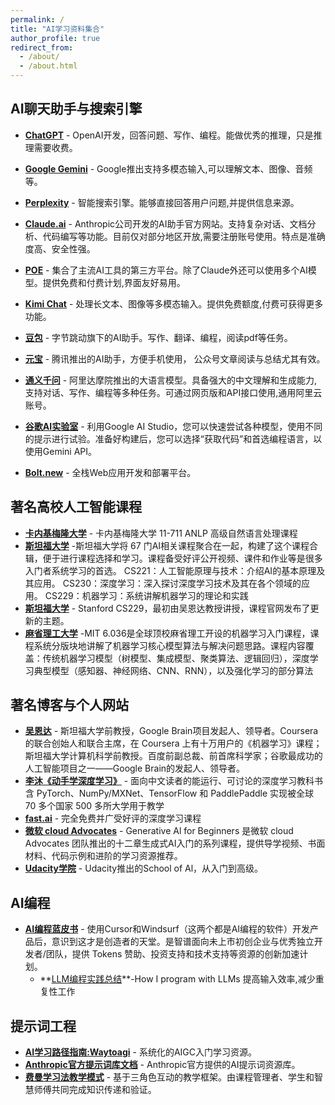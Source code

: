 ```yaml
---
permalink: /
title: "AI学习资料集合"
author_profile: true
redirect_from: 
  - /about/
  - /about.html
---
```


## AI聊天助手与搜索引擎

* **[ChatGPT](https://chat.openai.com/)** - OpenAI开发，回答问题、写作、编程。能做优秀的推理，只是推理需要收费。

* **[Google Gemini](https://gemini.google.com/)** - Google推出支持多模态输入,可以理解文本、图像、音频等。

* **[Perplexity](https://www.perplexity.ai/)** - 智能搜索引擎。能够直接回答用户问题,并提供信息来源。

* **[Claude.ai](https://claude.ai/)** - Anthropic公司开发的AI助手官方网站。支持复杂对话、文档分析、代码编写等功能。目前仅对部分地区开放,需要注册账号使用。特点是准确度高、安全性强。

* **[POE](https://poe.com/)** - 集合了主流AI工具的第三方平台。除了Claude外还可以使用多个AI模型。提供免费和付费计划,界面友好易用。

* **[Kimi Chat](https://kimi.moonshot.cn/)** - 处理长文本、图像等多模态输入。提供免费额度,付费可获得更多功能。

* **[豆包](https://www.doubao.com/)** - 字节跳动旗下的AI助手。写作、翻译、编程，阅读pdf等任务。

* **[元宝](https://yuanbao.tencent.com/chat/naQivTmsDa)** - 腾讯推出的AI助手，方便手机使用， 公众号文章阅读与总结尤其有效。

* **[通义千问](https://tongyi.aliyun.com/)** - 阿里达摩院推出的大语言模型。具备强大的中文理解和生成能力,支持对话、写作、编程等多种任务。可通过网页版和API接口使用,通用阿里云账号。

* **[谷歌AI实验室](https://aistudio.google.com/prompts/new_chat)** - 利用Google AI Studio，您可以快速尝试各种模型，使用不同的提示进行试验。准备好构建后，您可以选择“获取代码”和首选编程语言，以使用Gemini API。

* **[Bolt.new](https://bolt.new/)** - 全栈Web应用开发和部署平台。

## 著名高校人工智能课程

* **[卡内基梅隆大学](https://phontron.com/class/anlp2024/lectures/)** - 卡内基梅隆大学 11-711 ANLP 高级自然语言处理课程 
* **[斯坦福大学](https://ai.stanford.edu/courses/)** -斯坦福大学将 67 门AI相关课程聚合在一起，构建了这个课程合辑，便于进行课程选择和学习。课程备受好评公开视频、课件和作业等是很多入门者系统学习的首选。
CS221：人工智能原理与技术：介绍AI的基本原理及其应用。
CS230：深度学习：深入探讨深度学习技术及其在各个领域的应用。
CS229：机器学习：系统讲解机器学习的理论和实践
* **[斯坦福大学](https://cs229.stanford.edu/)** - Stanford CS229，最初由吴恩达教授讲授，课程官网发布了更新的主题。
* **[麻省理工大学](https://openlearninglibrary.mit.edu/courses/course-v1:MITx+6.036+1T2019/course/)** -MIT 6.036是全球顶校麻省理工开设的机器学习入门课程，课程系统分版块地讲解了机器学习核心模型算法与解决问题思路。课程内容覆盖：传统机器学习模型（树模型、集成模型、聚类算法、逻辑回归），深度学习典型模型（感知器、神经网络、CNN、RNN），以及强化学习的部分算法


## 著名博客与个人网站
* **[吴恩达](https://www.deeplearning.ai/)** - 斯坦福大学前教授，Google Brain项目发起人、领导者。Coursera 的联合创始人和联合主席，在 Coursera 上有十万用户的《机器学习》课程；斯坦福大学计算机科学前教授。百度前副总裁、前首席科学家；谷歌最成功的人工智能项目之一——Google Brain的发起人、领导者。
* **[李沐《动手学深度学习》](https://zh.d2l.ai/)** - 面向中文读者的能运行、可讨论的深度学习教科书含 PyTorch、NumPy/MXNet、TensorFlow 和 PaddlePaddle 实现被全球 70 多个国家 500 多所大学用于教学
* **[fast.ai](https://www.fast.ai/)** - 完全免费并广受好评的深度学习课程
* **[微软 cloud Advocates](https://microsoft.github.io/generative-ai-for-beginners/#/)** - Generative Al for Beginners 是微软 cloud Advocates 团队推出的十二章生成式AI入门的系列课程，提供导学视频、书面材料、代码示例和进阶的学习资源推荐。
* **[Udacity学院](https://www.udacity.com/school/artificial-intelligence**)** - Udacity推出的School of Al，从入门到高级。



## AI编程
* **[AI编程蓝皮书](https://superhuang.feishu.cn/wiki/CBBPwvgEuicVhFkx0s7cPmhpn4e)** - 使用Cursor和Windsurf（这两个都是AI编程的软件）开发产品后，意识到这才是创造者的天堂。是智谱面向未上市初创企业与优秀独立开发者/团队，提供 Tokens 赞助、投资支持和技术支持等资源的创新加速计划。
  * **[LLM编程实践总结]([https://crawshaw.io/blog/programming-with-llms#overview](https://crawshaw.io/blog/programming-with-llms?continueFlag=cda17cac436c1d267a63d4fe6ca1471b))**-How I program with LLMs 提高输入效率,减少重复性工作

## 提示词工程
* **[AI学习路径指南:Waytoagi](https://waytoagi.feishu.cn/wiki/QPe5w5g7UisbEkkow8XcDmOpn8e)** - 系统化的AIGC入门学习资源。
* **[Anthropic官方提示词库文档](https://docs.anthropic.com/zh-CN/prompt-library/library)** - Anthropic官方提供的AI提示词资源库。
* **[费曼学习法教学模式](https://www.hhsblog.me/posts/feynman-method-prompt/)** - 基于三角色互动的教学框架。由课程管理者、学生和智慧师傅共同完成知识传递和验证。
